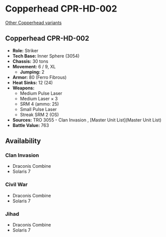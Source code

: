 # Copperhead CPR-HD-002 

[Other Copperhead variants](../copperhead.md) 

## Copperhead CPR-HD-002 

- **Role:** Striker 
- **Tech Base:** Inner Sphere (3054) 
- **Chassis:** 30 tons 
- **Movement:** 6 / 9, XL 
  - **Jumping:** 2 
- **Armor:** 80 (Ferro Fibrous) 
- **Heat Sinks:** 12 (24) 
- **Weapons:** 
  - Medium Pulse Laser 
  - Medium Laser × 3 
  - SRM 4 (ammo: 25) 
  - Small Pulse Laser 
  - Streak SRM 2 (OS) 
- **Sources:** TRO 3055 - Clan Invasion , [Master Unit List](Master Unit List) 
- **Battle Value:** 763 

## Availability 

### Clan Invasion 

- Draconis Combine 
- Solaris 7 

### Civil War 

- Draconis Combine 
- Solaris 7 

### Jihad 

- Draconis Combine 
- Solaris 7 

